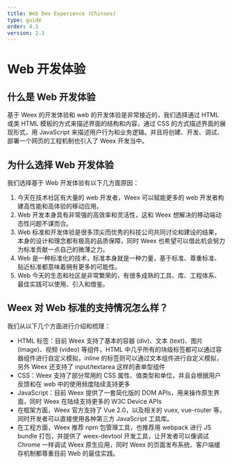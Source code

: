 ```yaml
---
title: Web Dev Experience (Chinses)
type: guide
order: 4.1
version: 2.1
---
```


# Web 开发体验

## 什么是 Web 开发体验

基于 Weex 的开发体验和 web 的开发体验是非常接近的，我们选择通过 HTML 或类 HTML 模板的方式来描述界面的结构和内容，通过 CSS 的方式描述界面的展现形式，用 JavaScript 来描述用户行为和业务逻辑。并且将创建、开发、调试、部署一个网页的工程机制也引入了 Weex 开发当中。

## 为什么选择 Web 开发体验

我们选择基于 Web 开发体验有以下几方面原因：

1. 今天在技术社区有大量的 web 开发者，Weex 可以赋能更多的 web 开发者构建高性能和高体验的移动应用。
2. Web 开发本身具有非常强的高效率和灵活性，这和 Weex 想解决的移动端动态性问题不谋而合。
3. Web 标准和开发体验是很多顶尖而优秀的科技公司共同讨论和建设的结果，本身的设计和理念都有极高的品质保障，同时 Weex 也希望可以借此机会努力为标准贡献一点自己的微薄之力。
4. Web 是一种标准化的技术，标准本身就是一种力量，基于标准、尊重标准、贴近标准都意味着拥有更多的可能性。
5. Web 今天的生态和社区是非常繁荣的，有很多成熟的工具、库、工程体系、最佳实践可以使用、引入和借鉴。

## Weex 对 Web 标准的支持情况怎么样？

我们从以下几个方面进行介绍和梳理：

* HTML 标签：目前 Weex 支持了基本的容器 (div)、文本 (text)、图片 (image)、视频 (video) 等组件，HTML 中几乎所有的块级标签都可以通过容器组件进行自定义模拟，inline 的标签则可以通过文本组件进行自定义模拟，另外 Weex 还支持了 input/textarea 这样的表单型组件
* CSS：Weex 支持了部分常用的 CSS 属性、值类型和单位，并且会根据用户反馈和在 web 中的使用频度陆续支持更多
* JavaScript：目前 Weex 提供了一套简化版的 DOM APIs，用来操作原生界面，同时 Weex 在陆续支持更多的 W3C Device APIs
* 在框架方面，Weex 官方支持了 Vue 2.0，以及相关的 vuex, vue-router 等，同时开发者可以直接使用各种第三方 JavaScript 工具库。
* 在工程方面，Weex 推荐 npm 包管理工具，也推荐用 webpack 进行 JS bundle 打包，并提供了 weex-devtool 开发工具，让开发者可以像调试 Chrome 一样调试 Weex 原生应用，同时 Weex 的页面发布系统、客户端缓存机制都尊重目前 Web 的最佳实践。

<!-- html 支持情况 -->

<!-- css 支持情况 -->

<!-- js apis 支持情况 -->

<!-- vue -->

<!-- weex-devtool -->